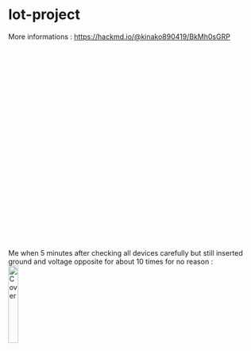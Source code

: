 # Iot-project

More informations : https://hackmd.io/@kinako890419/BkMh0sGRP  
  
<br /><br /><br /><br /><br /><br /><br /><br /><br /><br /><br /><br /><br /><br /><br /><br /><br /><br /><br /><br /><br /><br /><br />

Me when 5 minutes after checking all devices carefully but still inserted ground and voltage opposite for about 10 times for no reason :<br /><img src="https://imgur.com/pUCrkRX.png" alt="Cover" width="20%"/>

